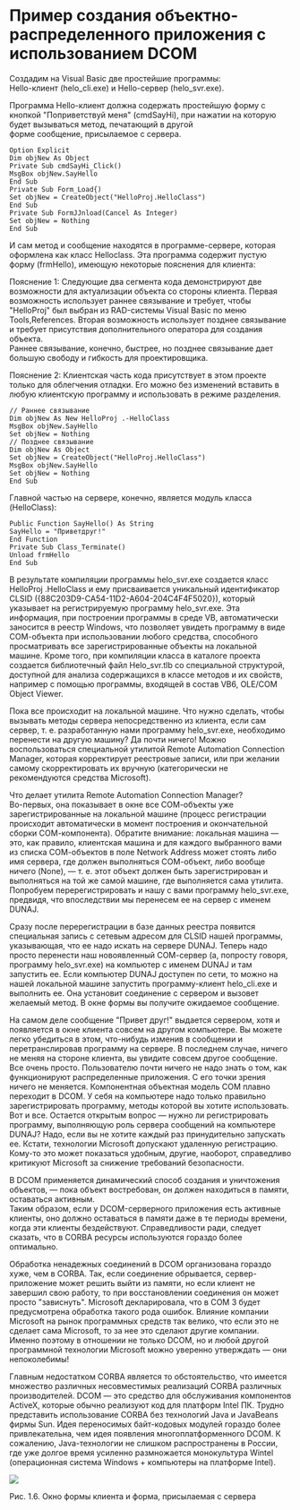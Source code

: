 # Пример создания объектно-распределенного приложения с использованием DCOM

Создадим на Visual Basic две простейшие программы:\
Hello-клиент (helo\_cli.exe) и Hello-сервер (helo\_svr.exe).

Программа Hello-клиент должна содержать простейшую форму с кнопкой "Поприветствуй меня" (cmdSayHi), при нажатии на которую будет вызываться метод, печатающий в другой\
форме сообщение, присылаемое с сервера.

```
Option Explicit
Dim objNew As Object
Private Sub cmdSayHi_Click()
MsgBox objNew.SayHello
End Sub
Private Sub Form_Load{)
Set objNew = CreateObject("HelloProj.HelloClass")
End Sub
Private Sub FormJJnload(Cancel As Integer)
Set objNew = Nothing
End Sub
```

И сам метод и сообщение находятся в программе-сервере, которая оформлена как класс Helloclass. Эта программа содержит пустую форму (frmHello), имеющую некоторые пояснения для клиента:

Пояснение 1: Следующие два сегмента кода демонстрируют две возможности для актуализации объекта со стороны клиента. Первая возможность использует раннее связывание и требует, чтобы "HelloProj" был выбран из RAD-системы Visual Basic по меню\
Tools,References. Вторая возможность использует позднее связывание и требует присутствия дополнительного оператора для создания объекта.\
Раннее связывание, конечно, быстрее, но позднее связывание дает большую свободу и гибкость для проектировщика.

Пояснение 2: Клиентская часть кода присутствует в этом проекте только для облегчения отладки. Его можно без изменений вставить в любую клиентскую программу и использовать в режиме разделения.

```
// Раннее связывание
Dim objNew As New HelloProj .-HelloClass
MsgBox objNew.SayHello
Set objNew = Nothing
// Позднее связывание
Dim objNew As Object
Set objNew = CreateObject("HelloProj.HelloClass")
MsgBox objNew.SayHello
Set objNew = Nothing
End Sub
```

Главной частью на сервере, конечно, является модуль класса (HelloClass):

```
Public Function SayHello() As String
SayHello = "Приветдруг!"
End Function
Private Sub Class_Terminate()
Unload frmHello
End Sub
```

В результате компиляции программы helo\_svr.exe создается класс HelloProj .HelloClass и ему присваивается уникальный идентификатор CLSID ({88C203D9-CA54-11D2-A604-204C4F4F5020}), который указывает на регистрируемую программу helo\_svr.exe. Эта информация, при построении программы в среде VB, автоматически заносится в реестр Windows, что позволяет увидеть программу в виде СОМ-объекта при использовании любого средства, способного просматривать все зарегистрированные объекты на локальной машине. Кроме того, при компиляции класса в каталоге проекта создается библиотечный файл Helo\_svr.tlb со специальной структурой, доступной для анализа содержащихся в классе методов и их свойств, например с помощью программы, входящей в состав VB6, OLE/COM Object Viewer.

Пока все происходит на локальной машине. Что нужно сделать, чтобы вызывать методы сервера непосредственно из клиента, если сам сервер, т. е. разработанную нами программу helo\_svr.exe, необходимо перенести на другую машину? Да почти ничего! Можно воспользоваться специальной утилитой Remote Automation Connection Manager, которая корректирует реестровые записи, или при желании самому скорректировать их вручную (категорически не рекомендуются средства Microsoft).

Что делает утилита Remote Automation Connection Manager?\
Во-первых, она показывает в окне все СОМ-объекты уже зарегистрированные на локальной машине (процесс регистрации происходит автоматически в момент построения и окончательной сборки СОМ-компонента). Обратите внимание: локальная машина — это, как правило, клиентская машина и для каждого выбранного вами из списка СОМ-объектов в поле Network Address может стоять либо имя сервера, где должен выполняться СОМ-объект, либо вообще ничего (None), — т. е. этот объект должен быть зарегистрирован и выполняться на той же самой машине, где выполняется сама утилита. Попробуем перерегистрировать и нашу с вами программу helo\_svr.exe, предвидя, что впоследствии мы перенесем ее на сервер с именем DUNAJ.

Сразу после перерегистрации в базе данных реестра появится специальная запись с сетевым адресом для CLSID нашей программы, указывающая, что ее надо искать на сервере DUNAJ. Теперь надо просто перенести наш новоявленный СОМ-сервер (а, попросту говоря, программу helo\_svr.exe) на компьютер с именем DUNAJ и там запустить ее. Если компьютер DUNAJ доступен по сети, то можно на нашей локальной машине запустить программу-клиент helo\_cli.exe и выполнить ее. Она установит соединение с сервером и вызовет желаемый метод. В окне формы вы получите ожидаемое сообщение.

На самом деле сообщение "Привет друг!" выдается сервером, хотя и появляется в окне клиента совсем на другом компьютере. Вы можете легко убедиться в этом, что-нибудь изменив в сообщении и перетранслировав программу на сервере. В последнем случае, ничего не меняя на стороне клиента, вы увидите совсем другое сообщение. Все очень просто. Пользователю почти ничего не надо знать о том, как функционируют распределенные приложения. С его точки зрения ничего не меняется. Компонентная объектная модель СОМ плавно переходит в DCOM. У себя на компьютере надо только правильно зарегистрировать программу, методы которой вы хотите использовать. Вот и все. Остается открытым вопрос — нужно ли регистрировать программу, выполняющую роль сервера сообщений на компьютере DUNAJ? Надо, если вы не хотите каждый раз принудительно запускать ее. Кстати, технологии Microsoft допускают удаленную регистрацию. Кому-то это может показаться удобным, другие, наоборот, справедливо критикуют Microsoft за снижение требований безопасности.

В DCOM применяется динамический способ создания и уничтожения объектов, — пока объект востребован, он должен находиться в памяти, оставаться активным.\
Таким образом, если у DCOM-серверного приложения есть активные клиенты, оно должно оставаться в памяти даже в те периоды времени, когда эти клиенты бездействуют. Справедливости ради, следует сказать, что в CORBA ресурсы используются гораздо более оптимально.

Обработка ненадежных соединений в DCOM организована гораздо хуже, чем в CORBA. Так, если соединение обрывается, сервер-приложение может решить выйти из памяти, но если клиент не завершил свою работу, то при восстановлении соединения он может просто "зависнуть". Microsoft декларировала, что в СОМ 3 будет предусмотрена обработка такого рода ошибок. Влияние компании Microsoft на рынок программных средств так велико, что если это не сделает сама Microsoft, то за нее это сделают другие компании. Именно поэтому в отношении не только DCOM, но и любой другой программной технологии Microsoft можно уверенно утверждать — они непоколебимы!

Главным недостатком CORBA является то обстоятельство, что имеется множество различных несовместимых реализаций CORBA различных производителей. DCOM — это средство для обслуживания компонентов ActiveX, которые обычно реализуют код для платформ Intel ПК. Трудно представить использование CORBA без технологий Java и JavaBeans фирмы Sun. Идея переносимых байт-кодовых модулей гораздо более привлекательна, чем идея появления многоплатформенного DCOM. К сожалению, Java-технологии не слишком распространены в России, где уже долгое время усиленно размножается монокультура Wintel (операционная система Windows + компьютеры на платформе Intel).

![](http://www.programmer-lib.ru/img/act/6.jpg)

Рис. 1.6. Окно формы клиента и форма, присылаемая с сервера
